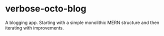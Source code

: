 # verbose-octo-blog
A blogging app. Starting with a simple monolithic MERN structure and then iterating with improvements.
